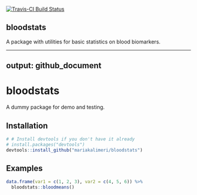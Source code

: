 [![Travis-CI Build Status](https://travis-ci.org/laurivaltteri/testing_rpackaging.svg?branch=master)](https://travis-ci.org/laurivaltteri/testing_rpackaging)

bloodstats
----------

A package with utilities for basic statistics on blood biomarkers.

---
output: github_document
---

<!-- README.md is generated from README.Rmd. Please edit that file -->

# bloodstats

A dummy package for demo and testing.

## Installation


```r
# # Install devtools if you don't have it already
# install.packages("devtools")
devtools::install_github("mariakalimeri/bloodstats")
```


## Examples


```r
data.frame(var1 = c(1, 2, 3), var2 = c(4, 5, 6)) %>%
  bloodstats::bloodmeans()
```
